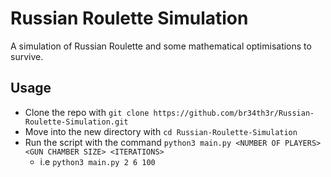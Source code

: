 # Russian Roulette Simulation

A simulation of Russian Roulette and some mathematical optimisations to survive.

## Usage

- Clone the repo with `git clone https://github.com/br34th3r/Russian-Roulette-Simulation.git`
- Move into the new directory with `cd Russian-Roulette-Simulation`
- Run the script with the command `python3 main.py <NUMBER OF PLAYERS> <GUN CHAMBER SIZE> <ITERATIONS>`
	- i.e `python3 main.py 2 6 100`
